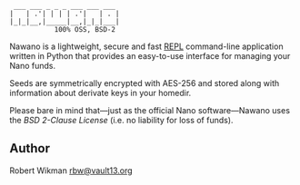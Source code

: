  ```                  
  ___ ___ _ _ _ ___ ___ ___ 
 |   | .'| | | | .'|   | . |
 |_|_|__,|_____|__,|_|_|___|
            100% OSS, BSD-2
```

Nawano is a lightweight, secure and fast [REPL](https://en.wikipedia.org/wiki/Read%E2%80%93eval%E2%80%93print_loop) command-line application written in Python that provides an easy-to-use interface for managing your Nano funds.

Seeds are symmetrically encrypted with AES-256 and stored along with information about derivate keys in your homedir.

Please bare in mind that—just as the official Nano software—Nawano uses the *BSD 2-Clause License* (i.e. no liability for loss of funds).


Author
------
Robert Wikman <rbw@vault13.org>
